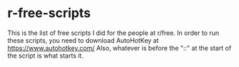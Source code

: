 # r-free-scripts
This is the list of free scripts I did for the people at r/free. In order to run these scripts, you need to download AutoHotKey at https://www.autohotkey.com/
Also, whatever is before the "::" at the start of the script is what starts it.
